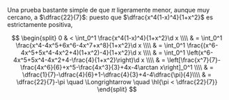 Una prueba bastante simple de que $\pi$ ligeramente menor, aunque muy cercano, a $\dfrac{22}{7}$: puesto que $\dfrac{x^4(1-x)^4}{1+x^2}$ es estrictamente positiva,

$$
\begin{split}   
0 & < \int_0^1 \frac{x^4(1-x)^4}{1+x^2}\d x \\\\
  & = \int_0^1 \frac{x^4-4x^5+6x^6-4x^7+x^8}{1+x^2}\d x \\\\
  & = \int_0^1 \frac{(x^6-4x^5+5x^4-4x^2+4)(1+x^2)-4}{1+x^2}\d x \\\\
  & = \int_0^1 \left(x^6-4x^5+5x^4-4x^2+4-\frac{4}{1+x^2}\right)\d x \\\\
  & = \left[\frac{x^7}{7}-\frac{4x^6}{6}+x^5-\frac{4x^3}{3}+4x-4\arctan x\right]_0^1 \\\\
  & = \dfrac{1}{7}-\dfrac{4}{6}+1-\dfrac{4}{3}+4-4\dfrac{\pi}{4}\\\\
  & = \dfrac{22}{7}-\pi \quad \Longrightarrow \quad \hl{\pi < \dfrac{22}{7}}
\end{split}
$$